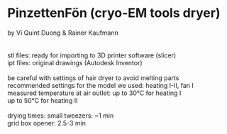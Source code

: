 # PinzettenFön (cryo-EM tools dryer)
by Vi Quint Duong & Rainer Kaufmann
<br><br><br>
stl files: ready for importing to 3D printer software (slicer)
<br>
ipt files: original drawings (Autodesk Inventor)
<br><br>
be careful with settings of hair dryer to avoid melting parts
<br>
recommended settings for the model we used: heating I-II, fan I
<br>
measured temperature at air outlet: up to 30°C for heating I
<br>
                                    up to 50°C for heating II
<br><br>
drying times: small tweezers: ~1 min
<br>
              grid box opener: 2.5-3 min


